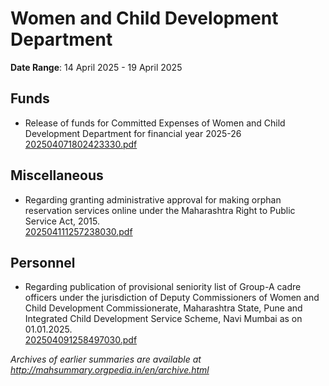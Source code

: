 # Women and Child Development Department

**Date Range**: 14 April 2025 - 19 April 2025


## Funds
- Release of funds for Committed Expenses of Women and Child Development   Department for financial year 2025-26\
  [202504071802423330.pdf](https://gr.maharashtra.gov.in/Site/Upload/Government%20Resolutions/English/202504071802423330.pdf)

## Miscellaneous
- Regarding granting administrative approval for making orphan reservation services online under the Maharashtra Right to Public Service Act, 2015.\
  [202504111257238030.pdf](https://gr.maharashtra.gov.in/Site/Upload/Government%20Resolutions/English/202504111257238030.pdf)

## Personnel
- Regarding publication of provisional seniority list of Group-A cadre officers under the jurisdiction of Deputy Commissioners of Women and Child Development Commissionerate, Maharashtra State, Pune and Integrated Child Development Service Scheme, Navi Mumbai as on 01.01.2025.\
  [202504091258497030.pdf](https://gr.maharashtra.gov.in/Site/Upload/Government%20Resolutions/English/202504091258497030.pdf)


*Archives of earlier summaries are available at http://mahsummary.orgpedia.in/en/archive.html*